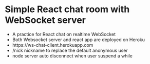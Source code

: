 <h1>Simple React chat room with WebSocket server</h1>

<ul>
    <li>A practice for React chat on realtime WebSocket</li>
    <li>Both Websocket server and react app are deployed on Heroku</li> 
    <li>https://ws-chat-client.herokuapp.com</li>
    <li>/nick nickname to replace the default anonymous user</li>
    <li>node server auto disconnect when user suspend a while</li>
</ul>
